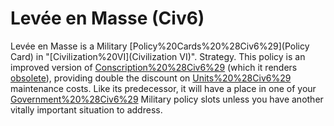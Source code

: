 # Levée en Masse (Civ6)

Levée en Masse is a Military [Policy%20Cards%20%28Civ6%29](Policy Card) in "[Civilization%20VI](Civilization VI)".
Strategy.
This policy is an improved version of [Conscription%20%28Civ6%29](Conscription) (which it renders [obsolete](obsolete)), providing double the discount on [Units%20%28Civ6%29](units') maintenance costs. Like its predecessor, it will have a place in one of your [Government%20%28Civ6%29](government's) Military policy slots unless you have another vitally important situation to address.